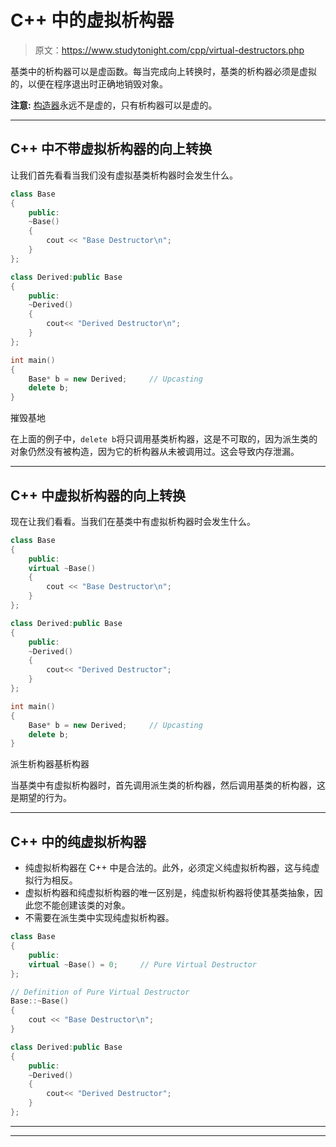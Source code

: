 # C++ 中的虚拟析构器

> 原文：<https://www.studytonight.com/cpp/virtual-destructors.php>

基类中的析构器可以是虚函数。每当完成向上转换时，基类的析构器必须是虚拟的，以便在程序退出时正确地销毁对象。

**注意:** [构造器](constructors-and-destructors-in-cpp.php)永远不是虚的，只有析构器可以是虚的。

* * *

## C++ 中不带虚拟析构器的向上转换

让我们首先看看当我们没有虚拟基类析构器时会发生什么。

```cpp
class Base
{
    public:
    ~Base() 
    {
        cout << "Base Destructor\n"; 
    }
};

class Derived:public Base
{
    public:
    ~Derived() 
    { 
        cout<< "Derived Destructor\n"; 
    }
}; 

int main()
{
    Base* b = new Derived;     // Upcasting
    delete b;
} 
```

摧毁基地

在上面的例子中，`delete b`将只调用基类析构器，这是不可取的，因为派生类的对象仍然没有被构造，因为它的析构器从未被调用过。这会导致内存泄漏。

* * *

## C++ 中虚拟析构器的向上转换

现在让我们看看。当我们在基类中有虚拟析构器时会发生什么。

```cpp
class Base
{
    public:
    virtual ~Base() 
    {
        cout << "Base Destructor\n"; 
    }
};

class Derived:public Base
{
    public:
    ~Derived() 
    { 
        cout<< "Derived Destructor"; 
    }
}; 

int main()
{
    Base* b = new Derived;     // Upcasting
    delete b;
} 
```

派生析构器基析构器

当基类中有虚拟析构器时，首先调用派生类的析构器，然后调用基类的析构器，这是期望的行为。

* * *

## C++ 中的纯虚拟析构器

*   纯虚拟析构器在 C++ 中是合法的。此外，必须定义纯虚拟析构器，这与纯虚拟行为相反。
*   虚拟析构器和纯虚拟析构器的唯一区别是，纯虚拟析构器将使其基类抽象，因此您不能创建该类的对象。
*   不需要在派生类中实现纯虚拟析构器。

```cpp
class Base
{
    public:
    virtual ~Base() = 0;     // Pure Virtual Destructor
};

// Definition of Pure Virtual Destructor
Base::~Base() 
{ 
    cout << "Base Destructor\n"; 
} 

class Derived:public Base
{
    public:
    ~Derived() 
    { 
        cout<< "Derived Destructor"; 
    }
}; 
```

* * *

* * *